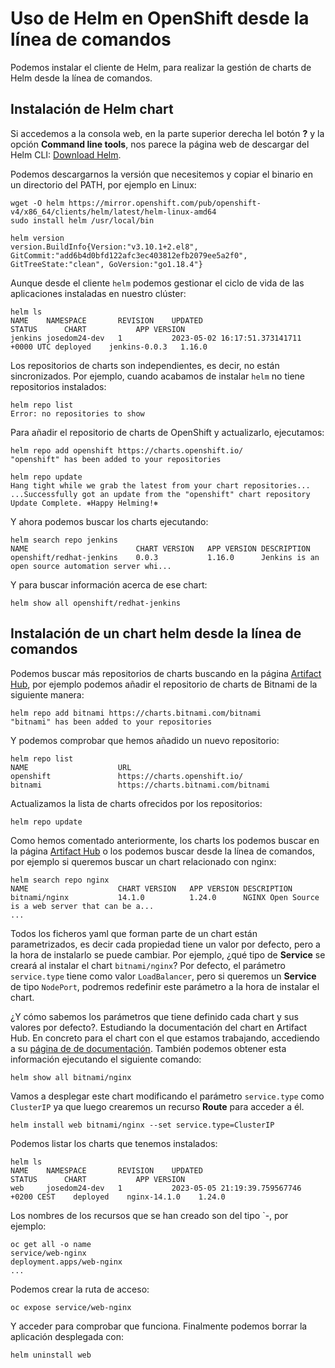 # Uso de Helm en OpenShift desde la línea de comandos

Podemos instalar el cliente de Helm, para realizar la gestión de charts de Helm desde la línea de comandos.

## Instalación de Helm chart

Si accedemos a la consola web, en la parte superior derecha lel botón **?** y la opción **Command line tools**, nos parece la página web de descargar del Helm CLI: [Download Helm](https://mirror.openshift.com/pub/openshift-v4/x86_64/clients/helm/latest/).

Podemos descargarnos la versión que necesitemos y copiar el binario en un directorio del PATH, por ejemplo en Linux:

    wget -O helm https://mirror.openshift.com/pub/openshift-v4/x86_64/clients/helm/latest/helm-linux-amd64 
    sudo install helm /usr/local/bin

    helm version
    version.BuildInfo{Version:"v3.10.1+2.el8", GitCommit:"add6b4d0bfd122afc3ec403812efb2079ee5a2f0", GitTreeState:"clean", GoVersion:"go1.18.4"}

Aunque desde el cliente `helm` podemos gestionar el ciclo de vida de las aplicaciones instaladas en nuestro clúster:

    helm ls
    NAME   	NAMESPACE    	REVISION	UPDATED                                	STATUS  	CHART        	APP VERSION
    jenkins	josedom24-dev	1       	2023-05-02 16:17:51.373141711 +0000 UTC	deployed	jenkins-0.0.3	1.16.0     

Los repositorios de charts son independientes, es decir, no están sincronizados. Por ejemplo, cuando acabamos de instalar `helm` no tiene repositorios instalados:

    helm repo list
    Error: no repositories to show

Para añadir el repositorio de charts de OpenShift y actualizarlo, ejecutamos:

    helm repo add openshift https://charts.openshift.io/
    "openshift" has been added to your repositories

    helm repo update
    Hang tight while we grab the latest from your chart repositories...
    ...Successfully got an update from the "openshift" chart repository
    Update Complete. ⎈Happy Helming!⎈

Y ahora podemos buscar los charts ejecutando:

    helm search repo jenkins
    NAME                    	CHART VERSION	APP VERSION	DESCRIPTION                                       
    openshift/redhat-jenkins	0.0.3        	1.16.0     	Jenkins is an open source automation server whi...

Y para buscar información acerca de ese chart:

    helm show all openshift/redhat-jenkins

## Instalación de un chart helm desde la línea de comandos

Podemos buscar más repositorios de charts buscando en la página [Artifact Hub](https://artifacthub.io/), por ejemplo podemos añadir el repositorio de charts de Bitnami de la siguiente manera:

    helm repo add bitnami https://charts.bitnami.com/bitnami
    "bitnami" has been added to your repositories

Y podemos comprobar que hemos añadido un nuevo repositorio:

    helm repo list
    NAME                	URL                                               
    openshift           	https://charts.openshift.io/      
    bitnami             	https://charts.bitnami.com/bitnami                

Actualizamos la lista de charts ofrecidos por los repositorios:

    helm repo update

Como hemos comentado anteriormente, los charts los podemos buscar en la página [Artifact Hub](https://artifacthub.io/) o los podemos buscar desde la línea de comandos, por ejemplo si queremos buscar un chart relacionado con nginx:

    helm search repo nginx
    NAME                   	CHART VERSION	APP VERSION	DESCRIPTION                                       
    bitnami/nginx         	14.1.0       	1.24.0     	NGINX Open Source is a web server that can be a...
    ...

Todos los ficheros yaml que forman parte de un chart están parametrizados, es decir cada propiedad tiene un valor por defecto, pero a la hora de instalarlo se puede cambiar. Por ejemplo, ¿qué tipo de **Service** se creará al instalar el chart `bitnami/nginx`? Por defecto, el parámetro `service.type` tiene como valor `LoadBalancer`, pero si queremos un **Service** de tipo `NodePort`, podremos redefinir este parámetro a la hora de instalar el chart.

¿Y cómo sabemos los parámetros que tiene definido cada chart y sus valores por defecto?. Estudiando la documentación del chart en Artifact Hub. En concreto para el chart con el que estamos trabajando, accediendo a su [página de de documentación](https://artifacthub.io/packages/helm/bitnami/nginx). También podemos obtener esta información ejecutando el siguiente comando:

    helm show all bitnami/nginx

Vamos a desplegar este chart modificando el parámetro `service.type` como `ClusterIP` ya que luego crearemos un recurso **Route** para acceder a él.

    helm install web bitnami/nginx --set service.type=ClusterIP 

Podemos listar los charts que tenemos instalados:

    helm ls
    NAME	NAMESPACE    	REVISION	UPDATED                                 	STATUS  	CHART       	APP VERSION
    web 	josedom24-dev	1       	2023-05-05 21:19:39.759567746 +0200 CEST	deployed	nginx-14.1.0	1.24.0  

Los nombres de los recursos que se han creado son del tipo `<nombre-instancia>-<nombre-chart>, por ejemplo:

    oc get all -o name
    service/web-nginx
    deployment.apps/web-nginx
    ...

Podemos crear la ruta de acceso:

    oc expose service/web-nginx

Y acceder para comprobar que funciona. Finalmente podemos borrar la aplicación desplegada con:

    helm uninstall web